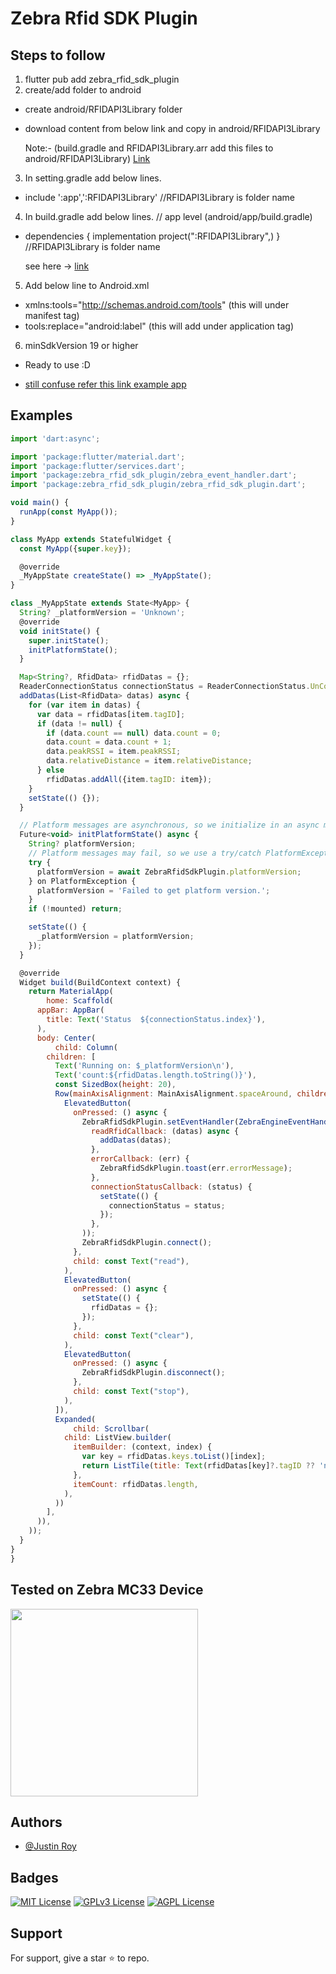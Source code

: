 # Zebra Rfid SDK Plugin


## Steps to follow
1. flutter pub add zebra_rfid_sdk_plugin
2. create/add folder to android
 -  create android/RFIDAPI3Library folder
 -  download content from below link and copy in android/RFIDAPI3Library
    
    Note:- (build.gradle and RFIDAPI3Library.arr add this files to android/RFIDAPI3Library) [Link](https://github.com/Justin-roy/Zebra-Rfid-Sdk-Plugin/tree/main/android/RFIDAPI3Library)

3. In setting.gradle add below lines.
 - include ':app',':RFIDAPI3Library' //RFIDAPI3Library is folder name
4. In build.gradle add below lines. // app level (android/app/build.gradle)
 - dependencies {
   implementation project(":RFIDAPI3Library",)
   }
   //RFIDAPI3Library is folder name
   
   see here -> [link](https://github.com/Justin-roy/Zebra-Rfid-Sdk-Plugin/blob/main/example/android/app/build.gradle)
   
5. Add below line to Android.xml
 - xmlns:tools="http://schemas.android.com/tools" (this will under manifest tag)
 - tools:replace="android:label" (this will add under application tag)
6. minSdkVersion 19 or higher
 - Ready to use :D 
    
- [still confuse refer this link example app](https://github.com/Justin-roy/Zebra-Rfid-Sdk-Plugin/blob/main/example/android/app/src/main/AndroidManifest.xml#:~:text=%3Cmanifest%20xmlns,ic_launcher%22%3E)
    

## Examples

```javascript
import 'dart:async';

import 'package:flutter/material.dart';
import 'package:flutter/services.dart';
import 'package:zebra_rfid_sdk_plugin/zebra_event_handler.dart';
import 'package:zebra_rfid_sdk_plugin/zebra_rfid_sdk_plugin.dart';

void main() {
  runApp(const MyApp());
}

class MyApp extends StatefulWidget {
  const MyApp({super.key});

  @override
  _MyAppState createState() => _MyAppState();
}

class _MyAppState extends State<MyApp> {
  String? _platformVersion = 'Unknown';
  @override
  void initState() {
    super.initState();
    initPlatformState();
  }

  Map<String?, RfidData> rfidDatas = {};
  ReaderConnectionStatus connectionStatus = ReaderConnectionStatus.UnConnection;
  addDatas(List<RfidData> datas) async {
    for (var item in datas) {
      var data = rfidDatas[item.tagID];
      if (data != null) {
        if (data.count == null) data.count = 0;
        data.count = data.count + 1;
        data.peakRSSI = item.peakRSSI;
        data.relativeDistance = item.relativeDistance;
      } else
        rfidDatas.addAll({item.tagID: item});
    }
    setState(() {});
  }

  // Platform messages are asynchronous, so we initialize in an async method.
  Future<void> initPlatformState() async {
    String? platformVersion;
    // Platform messages may fail, so we use a try/catch PlatformException.
    try {
      platformVersion = await ZebraRfidSdkPlugin.platformVersion;
    } on PlatformException {
      platformVersion = 'Failed to get platform version.';
    }
    if (!mounted) return;

    setState(() {
      _platformVersion = platformVersion;
    });
  }

  @override
  Widget build(BuildContext context) {
    return MaterialApp(
        home: Scaffold(
      appBar: AppBar(
        title: Text('Status  ${connectionStatus.index}'),
      ),
      body: Center(
          child: Column(
        children: [
          Text('Running on: $_platformVersion\n'),
          Text('count:${rfidDatas.length.toString()}'),
          const SizedBox(height: 20),
          Row(mainAxisAlignment: MainAxisAlignment.spaceAround, children: [
            ElevatedButton(
              onPressed: () async {
                ZebraRfidSdkPlugin.setEventHandler(ZebraEngineEventHandler(
                  readRfidCallback: (datas) async {
                    addDatas(datas);
                  },
                  errorCallback: (err) {
                    ZebraRfidSdkPlugin.toast(err.errorMessage);
                  },
                  connectionStatusCallback: (status) {
                    setState(() {
                      connectionStatus = status;
                    });
                  },
                ));
                ZebraRfidSdkPlugin.connect();
              },
              child: const Text("read"),
            ),
            ElevatedButton(
              onPressed: () async {
                setState(() {
                  rfidDatas = {};
                });
              },
              child: const Text("clear"),
            ),
            ElevatedButton(
              onPressed: () async {
                ZebraRfidSdkPlugin.disconnect();
              },
              child: const Text("stop"),
            ),
          ]),
          Expanded(
              child: Scrollbar(
            child: ListView.builder(
              itemBuilder: (context, index) {
                var key = rfidDatas.keys.toList()[index];
                return ListTile(title: Text(rfidDatas[key]?.tagID ?? 'null'));
              },
              itemCount: rfidDatas.length,
            ),
          ))
        ],
      )),
    ));
  }
}
}
```

## Tested on Zebra MC33 Device

<img width="300" src="https://firebasestorage.googleapis.com/v0/b/instagram-clone-cf306.appspot.com/o/post%2FpQOrbpA3fUWWHz7dcBOwxaXn27N2%2FMC33_device.jpeg?alt=media&token=8868364e-a758-4c7d-9265-e50003bbfd72"> 


## Authors

- [@Justin Roy](https://www.linkedin.com/in/justin-roy-4817551ba/)

## Badges

[![MIT License](https://img.shields.io/badge/License-MIT-green.svg)](https://choosealicense.com/licenses/mit/)
[![GPLv3 License](https://img.shields.io/badge/License-GPL%20v3-yellow.svg)](https://opensource.org/licenses/)
[![AGPL License](https://img.shields.io/badge/license-AGPL-blue.svg)](http://www.gnu.org/licenses/agpl-3.0)

## Support

For support, give a star ⭐ to repo.
